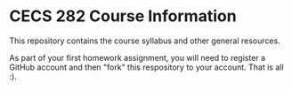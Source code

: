# CECS 282 Course Information
This repository contains the course syllabus and other general resources.

As part of your first homework assignment, you will need to register a GitHub account and then "fork" this respository to your account. That is all :).
